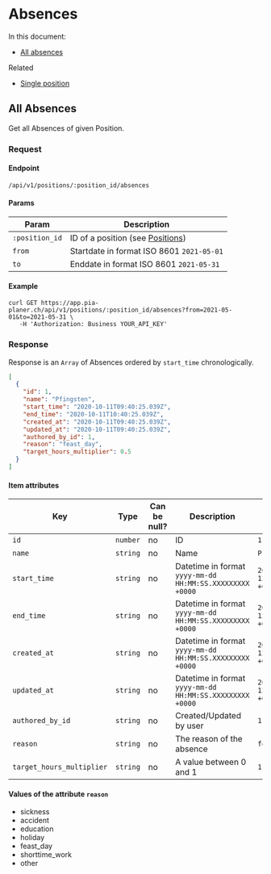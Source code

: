 # Absences

In this document:

- [All absences](#all-absences)


Related

- [Single position](../positions.md#single-position)


## All Absences

Get all Absences of given Position.

### Request

#### Endpoint

```
/api/v1/positions/:position_id/absences
```

#### Params

| Param          | Description                                         |
|----------------|-----------------------------------------------------|
| `:position_id` | ID of a position (see [Positions](../positions.md)) |
| `from`         | Startdate in format ISO 8601 `2021-05-01`           |
| `to`           | Enddate in format ISO 8601 `2021-05-31`             |

#### Example

```
curl GET https://app.pia-planer.ch/api/v1/positions/:position_id/absences?from=2021-05-01&to=2021-05-31 \
   -H 'Authorization: Business YOUR_API_KEY'
```

### Response

Response is an `Array` of Absences ordered by `start_time` chronologically.

```json
[
  {
    "id": 1,
    "name": "Pfingsten",
    "start_time": "2020-10-11T09:40:25.039Z",
    "end_time": "2020-10-11T10:40:25.039Z",
    "created_at": "2020-10-11T09:40:25.039Z",
    "updated_at": "2020-10-11T09:40:25.039Z",
    "authored_by_id": 1,
    "reason": "feast_day",
    "target_hours_multiplier": 0.5
  }
]
```

#### Item attributes

| Key                  | Type     | Can be null?| Description                                                                 | Example values                       |
|----------------------|----------|-------------|-----------------------------------------------------------------------------|--------------------------------------|
| `id`                       | `number` | no         | ID                                                                          |   `1`                                |
| `name`                     | `string`  | no         | Name                                                                        | `Pfingsten`                          |
| `start_time`               | `string`  | no         | Datetime in format `yyyy-mm-dd HH:MM:SS.XXXXXXXXX +0000`                    | `2021-04-19 12:00:00.000000000 +0000`|
| `end_time`                 | `string`  | no         | Datetime in format `yyyy-mm-dd HH:MM:SS.XXXXXXXXX +0000`                    | `2021-04-19 12:00:00.000000000 +0000`|
| `created_at`               | `string`  | no         | Datetime in format `yyyy-mm-dd HH:MM:SS.XXXXXXXXX +0000`                    | `2021-04-19 12:00:00.000000000 +0000`|
| `updated_at`               | `string`  | no         | Datetime in format `yyyy-mm-dd HH:MM:SS.XXXXXXXXX +0000`                    | `2021-04-19 12:00:00.000000000 +0000`|
| `authored_by_id`           | `string`  | no         | Created/Updated by user                                                     | `1`                                  |
| `reason`                   | `string`  | no         | The reason of the absence                                                   | `feast_day`                          |
| `target_hours_multiplier`  | `string`  | no         | A value between 0 and 1                                                     | `1`                          |

#### Values of the attribute `reason`

- sickness
- accident
- education
- holiday
- feast_day
- shorttime_work
- other

